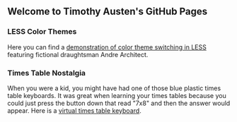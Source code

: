 ## Welcome to Timothy Austen's GitHub Pages

### LESS Color Themes

Here you can find a [demonstration of color theme switching in LESS](less-theme) featuring fictional draughtsman Andre Architect.

### Times Table Nostalgia

When you were a kid, you might have had one of those blue plastic times table keyboards. It was great when learning your times tables because you could just press the button down that read "7x8" and then the answer would appear. Here is a [virtual times table keyboard](http://www.timothyausten.com/timestable).

